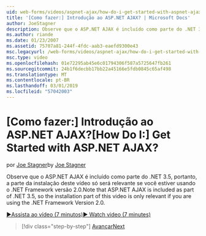 ```yaml
---
uid: web-forms/videos/aspnet-ajax/how-do-i-get-started-with-aspnet-ajax
title: '[Como fazer:] Introdução ao ASP.NET AJAX? | Microsoft Docs'
author: JoeStagner
description: Observe que o ASP.NET AJAX é incluído como parte do .NET 3.5, portanto, a parte da instalação deste vídeo só será relevante se você estiver usando o .NET Framework versão 2...
ms.author: riande
ms.date: 01/23/2007
ms.assetid: 75707a81-244f-4fdc-aab3-eaefd9300e43
msc.legacyurl: /web-forms/videos/aspnet-ajax/how-do-i-get-started-with-aspnet-ajax
msc.type: video
ms.openlocfilehash: 01e72295ab45e6c01794306f587a5725647fb261
ms.sourcegitcommit: 24b1f6decbb17bb22a45166e5fdb0845c65af498
ms.translationtype: MT
ms.contentlocale: pt-BR
ms.lasthandoff: 03/01/2019
ms.locfileid: "57042003"
---
```

<a name="how-do-i-get-started-with-aspnet-ajax"></a><span data-ttu-id="fe891-104">[Como fazer:] Introdução ao ASP.NET AJAX?</span><span class="sxs-lookup"><span data-stu-id="fe891-104">[How Do I:] Get Started with ASP.NET AJAX?</span></span>
====================
<span data-ttu-id="fe891-105">por [Joe Stagner](https://github.com/JoeStagner)</span><span class="sxs-lookup"><span data-stu-id="fe891-105">by [Joe Stagner](https://github.com/JoeStagner)</span></span>

<span data-ttu-id="fe891-106">Observe que o ASP.NET AJAX é incluído como parte do .NET 3.5, portanto, a parte da instalação deste vídeo só será relevante se você estiver usando o .NET Framework versão 2.0.</span><span class="sxs-lookup"><span data-stu-id="fe891-106">Note that ASP.NET AJAX is included as part of .NET 3.5, so the installation part of this video is only relevant if you are using the .NET Framework Version 2.0.</span></span>

[<span data-ttu-id="fe891-107">&#9654;Assista ao vídeo (7 minutos)</span><span class="sxs-lookup"><span data-stu-id="fe891-107">&#9654; Watch video (7 minutes)</span></span>](https://channel9.msdn.com/Blogs/ASP-NET-Site-Videos/how-do-i-get-started-with-aspnet-ajax)

> [!div class="step-by-step"]
> [<span data-ttu-id="fe891-108">Avançar</span><span class="sxs-lookup"><span data-stu-id="fe891-108">Next</span></span>](how-do-i-implement-dynamic-partial-page-updates-with-aspnet-ajax.md)
